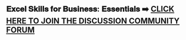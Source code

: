## 𝐄𝐱𝐜𝐞𝐥 𝐒𝐤𝐢𝐥𝐥𝐬 𝐟𝐨𝐫 𝐁𝐮𝐬𝐢𝐧𝐞𝐬𝐬: 𝐄𝐬𝐬𝐞𝐧𝐭𝐢𝐚𝐥𝐬 ➡️ [CLICK HERE TO JOIN THE DISCUSSION COMMUNITY FORUM](https://chat.whatsapp.com/HdtnGKSKq8p1XOfajubNRR?mode=r_c)
